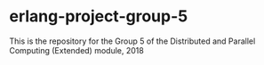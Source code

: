 # erlang-project-group-5
This is the repository for the Group 5 of the Distributed and Parallel Computing (Extended) module, 2018
